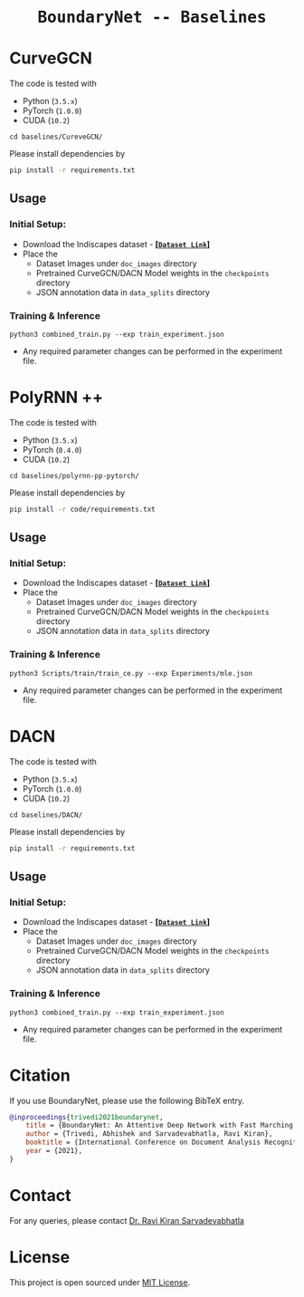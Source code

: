 <div align="center">

<samp>

<h1> BoundaryNet -- Baselines</h1>

</samp>

</div>


# CurveGCN

The code is tested with

- Python (`3.5.x`)
- PyTorch (`1.0.0`)
- CUDA (`10.2`)


```cd baselines/CureveGCN/```


Please install dependencies by

```bash
pip install -r requirements.txt
```

## Usage


### Initial Setup:

- Download the Indiscapes dataset - **[[`Dataset Link`](https://github.com/ihdia/indiscapes)]**
- Place the
    - Dataset Images under `doc_images` directory
    - Pretrained CurveGCN/DACN Model weights in the `checkpoints` directory
    - JSON annotation data in `data_splits` directory


### Training & Inference

```
python3 combined_train.py --exp train_experiment.json
```

- Any required parameter changes can be performed in the experiment file.



# PolyRNN ++ 

The code is tested with

- Python (`3.5.x`)
- PyTorch (`0.4.0`)
- CUDA (`10.2`)


```cd baselines/polyrnn-pp-pytorch/```


Please install dependencies by

```bash
pip install -r code/requirements.txt
```

## Usage


### Initial Setup:

- Download the Indiscapes dataset - **[[`Dataset Link`](https://github.com/ihdia/indiscapes)]**
- Place the
    - Dataset Images under `doc_images` directory
    - Pretrained CurveGCN/DACN Model weights in the `checkpoints` directory
    - JSON annotation data in `data_splits` directory


### Training & Inference

```
python3 Scripts/train/train_ce.py --exp Experiments/mle.json
```

- Any required parameter changes can be performed in the experiment file.



# DACN

The code is tested with

- Python (`3.5.x`)
- PyTorch (`1.0.0`)
- CUDA (`10.2`)


```cd baselines/DACN/```


Please install dependencies by

```bash
pip install -r requirements.txt
```

## Usage


### Initial Setup:

- Download the Indiscapes dataset - **[[`Dataset Link`](https://github.com/ihdia/indiscapes)]**
- Place the
    - Dataset Images under `doc_images` directory
    - Pretrained CurveGCN/DACN Model weights in the `checkpoints` directory
    - JSON annotation data in `data_splits` directory


### Training & Inference

```
python3 combined_train.py --exp train_experiment.json
```

- Any required parameter changes can be performed in the experiment file.


# Citation

If you use BoundaryNet, please use the following BibTeX entry.

```bibtex
@inproceedings{trivedi2021boundarynet,
    title = {BoundaryNet: An Attentive Deep Network with Fast Marching Distance Maps for Semi-automatic Layout Annotation},
    author = {Trivedi, Abhishek and Sarvadevabhatla, Ravi Kiran},
    booktitle = {International Conference on Document Analysis Recognition, {ICDAR} 2021},
    year = {2021},
}
```

# Contact

For any queries, please contact [Dr. Ravi Kiran Sarvadevabhatla](mailto:ravi.kiran@iiit.ac.in.)

# License

This project is open sourced under [MIT License](LICENSE).
